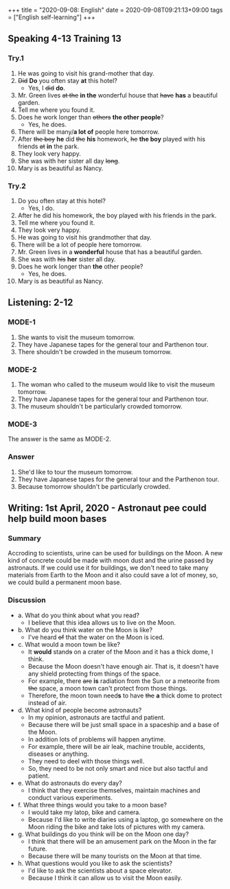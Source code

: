 +++
title =  "2020-09-08: English"
date = 2020-09-08T09:21:13+09:00
tags = ["English self-learning"]
+++

## Speaking 4-13 Training 13

### Try.1

1. He was going to visit his grand-mother that day.
2. ~~Did~~ **Do** you often stay **at** this hotel?
    - Yes, I ~~did~~ **do**.
3. Mr. Green lives ~~at the~~ **in the** wonderful house that ~~have~~ **has** a beautiful garden.
4. Tell me where you found it.
5. Does he work longer than ~~others~~ **the other people**?
    - Yes, he does.
6. There will be many/**a lot of** people here tomorrow.
7. After ~~the boy~~ **he** did ~~the~~ **his** homework, ~~he~~ **the boy** played with his friends ~~at~~ **in** the park.
8. They look very happy.
9. She was with her sister all day ~~long~~.
10. Mary is as beautiful as Nancy.

### Try.2

1. Do you often stay at this hotel?
    - Yes, I do.
2. After he did his homework, the boy played with his friends in the park.
3. Tell me where you found it.
4. They look very happy.
5. He was going to visit his grandmother that day.
6. There will be a lot of people here tomorrow.
7. Mr. Green lives in a **wonderful** house that has a beautiful garden.
8. She was with ~~his~~ **her** sister all day.
9. Does he work longer than **the** other people?
    - Yes, he does.
10. Mary is as beautiful as Nancy.

## Listening: 2-12

### MODE-1

1. She wants to visit the museum tomorrow.
2. They have Japanese tapes for the general tour and Parthenon tour.
3. There shouldn't be crowded in the museum tomorrow.

### MODE-2

1. The woman who called to the museum would like to visit the museum tomorrow.
2. They have Japanese tapes for the general tour and Parthenon tour.
3. The museum shouldn't be particularly crowded tomorrow.

### MODE-3

The answer is the same as MODE-2.

### Answer

1. She'd like to tour the museum tomorrow.
2. They have Japanese tapes for the general tour and the Parthenon tour.
3. Because tomorrow shouldn't be particularly crowded.

## Writing: 1st April, 2020 - Astronaut pee could help build moon bases

### Summary

Accroding to scientists, urine can be used for buildings on the Moon.
A new kind of concrete could be made with moon dust and the urine passed by astronauts.
If we could use it for buildings,
we don't need to take many materials from Earth to the Moon and it also could save a lot of money,
so, we could build a permanent moon base.

### Discussion

* a. What do you think about what you read?
    - I believe that this idea allows us to live on the Moon.
* b. What do you think water on the Moon is like?
    - I've heard ~~of~~ that the water on the Moon is iced.
* c. What would a moon town be like?
    - It **would** stand~~s~~ on a crater of the Moon and it has a thick dome, I think.
    - Because the Moon doesn't have enough air. That is, it doesn't have any shield protecting from things of the space.
    - For example, there ~~are~~ **is** radiation from the Sun or a meteorite from ~~the~~ space, a moon town can't protect from those things.
    - Therefore, the moon town need**s** to have ~~the~~ **a** thick dome to protect instead of air.
* d. What kind of people become astronauts?
    - In my opinion, astronauts are tactful and patient.
    - Because there will be just small space in a spaceship and a base of the Moon.
    - In addition lots of problems will happen anytime.
    - For example, there will be air leak, machine trouble, accidents, diseases or anything.
    - They need to deel with those things well.
    - So, they need to be not only smart and nice but also tactful and patient.
* e. What do astronauts do every day?
    - I think that they exercise themselves, maintain machines and conduct various experiments.
* f. What three things would you take to a moon base?
    - I would take my latop, bike and camera.
    - Because I'd like to write diaries using a laptop, go somewhere on the Moon riding the bike and take lots of pictures with my camera.
* g. What buildings do you think will be on the Moon one day?
    - I think that there will be an amusement park on the Moon in the far future.
    - Because there will be many tourists on the Moon at that time.
* h. What questions would you like to ask the scientists?
    - I'd like to ask the scientists about a space elevator.
    - Because I think it can allow us to visit the Moon easily.
